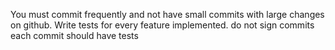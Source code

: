 You must commit frequently and not have small commits with large changes on github.
Write tests for every feature implemented.
do not sign commits
each commit should have tests